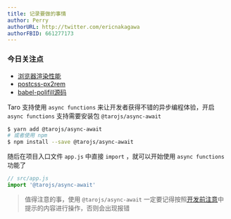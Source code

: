 ```yaml
---
title: 记录要做的事情
author: Perry
authorURL: http://twitter.com/ericnakagawa
authorFBID: 661277173
---
```


###  今日关注点 
- [浏览器渲染性能](https://developers.google.com/web/fundamentals/performance/rensdering/)
- [postcss-px2rem](https://github.com/cuth/postcss-pxtorem) 
- [babel-polifill源码](https://github.com/cuth/postcss-pxtorem) 

Taro 支持使用 `async functions` 来让开发者获得不错的异步编程体验，开启 `async functions` 支持需要安装包 `@tarojs/async-await`

```bash
$ yarn add @tarojs/async-await
# 或者使用 npm
$ npm install --save @tarojs/async-await
```

随后在项目入口文件 `app.js` 中直接 `import` ，就可以开始使用 `async functions` 功能了

```javascript
// src/app.js
import '@tarojs/async-await'
```

> 值得注意的事，使用 `@tarojs/async-await` 一定要记得按照[开发前注意](./before-dev-remind.md)中提示的内容进行操作，否则会出现报错
